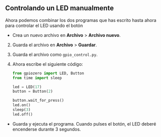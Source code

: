 ## Controlando un LED manualmente

Ahora podemos combinar los dos programas que has escrito hasta ahora para controlar el LED usando el botón

- Crea un nuevo archivo en **Archivo** > **Archivo nuevo**.
2. Guarda el archivo en **Archivo** > **Guardar**.
3. Guarda el archivo como `gpio_control.py`.
4. Ahora escribe el siguiente código:

	``` python
	from gpiozero import LED, Button
	from time import sleep

	led = LED(17)
	button = Button(2)

	button.wait_for_press()
	led.on()
	sleep(3)
	led.off()
	```

- Guarda y ejecuta el programa. Cuando pulses el botón, el LED deberé encenderse durante 3 segundos.

